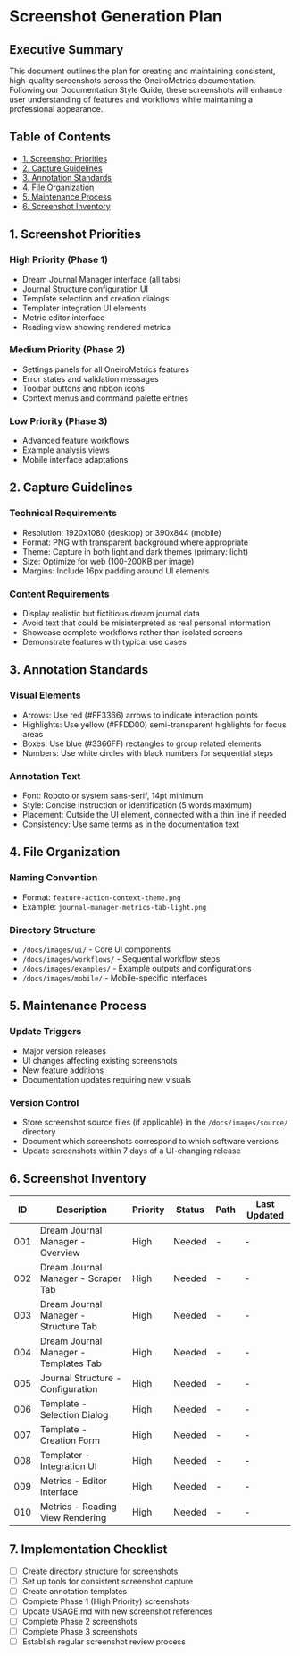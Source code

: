 # Screenshot Generation Plan

## Executive Summary

This document outlines the plan for creating and maintaining consistent, high-quality screenshots across the OneiroMetrics documentation. Following our Documentation Style Guide, these screenshots will enhance user understanding of features and workflows while maintaining a professional appearance.

## Table of Contents

- [1. Screenshot Priorities](#1-screenshot-priorities)
- [2. Capture Guidelines](#2-capture-guidelines)
- [3. Annotation Standards](#3-annotation-standards)
- [4. File Organization](#4-file-organization)
- [5. Maintenance Process](#5-maintenance-process)
- [6. Screenshot Inventory](#6-screenshot-inventory)

## 1. Screenshot Priorities

### High Priority (Phase 1)
- Dream Journal Manager interface (all tabs)
- Journal Structure configuration UI
- Template selection and creation dialogs
- Templater integration UI elements
- Metric editor interface
- Reading view showing rendered metrics

### Medium Priority (Phase 2)
- Settings panels for all OneiroMetrics features
- Error states and validation messages
- Toolbar buttons and ribbon icons
- Context menus and command palette entries

### Low Priority (Phase 3)
- Advanced feature workflows
- Example analysis views
- Mobile interface adaptations

## 2. Capture Guidelines

### Technical Requirements
- Resolution: 1920x1080 (desktop) or 390x844 (mobile)
- Format: PNG with transparent background where appropriate
- Theme: Capture in both light and dark themes (primary: light)
- Size: Optimize for web (100-200KB per image)
- Margins: Include 16px padding around UI elements

### Content Requirements
- Display realistic but fictitious dream journal data
- Avoid text that could be misinterpreted as real personal information
- Showcase complete workflows rather than isolated screens
- Demonstrate features with typical use cases

## 3. Annotation Standards

### Visual Elements
- Arrows: Use red (#FF3366) arrows to indicate interaction points
- Highlights: Use yellow (#FFDD00) semi-transparent highlights for focus areas
- Boxes: Use blue (#3366FF) rectangles to group related elements
- Numbers: Use white circles with black numbers for sequential steps

### Annotation Text
- Font: Roboto or system sans-serif, 14pt minimum
- Style: Concise instruction or identification (5 words maximum)
- Placement: Outside the UI element, connected with a thin line if needed
- Consistency: Use same terms as in the documentation text

## 4. File Organization

### Naming Convention
- Format: `feature-action-context-theme.png`
- Example: `journal-manager-metrics-tab-light.png`

### Directory Structure
- `/docs/images/ui/` - Core UI components
- `/docs/images/workflows/` - Sequential workflow steps
- `/docs/images/examples/` - Example outputs and configurations
- `/docs/images/mobile/` - Mobile-specific interfaces

## 5. Maintenance Process

### Update Triggers
- Major version releases
- UI changes affecting existing screenshots
- New feature additions
- Documentation updates requiring new visuals

### Version Control
- Store screenshot source files (if applicable) in the `/docs/images/source/` directory
- Document which screenshots correspond to which software versions
- Update screenshots within 7 days of a UI-changing release

## 6. Screenshot Inventory

| ID | Description | Priority | Status | Path | Last Updated |
|----|-------------|----------|--------|------|-------------|
| 001 | Dream Journal Manager - Overview | High | Needed | - | - |
| 002 | Dream Journal Manager - Scraper Tab | High | Needed | - | - |
| 003 | Dream Journal Manager - Structure Tab | High | Needed | - | - |
| 004 | Dream Journal Manager - Templates Tab | High | Needed | - | - |
| 005 | Journal Structure - Configuration | High | Needed | - | - |
| 006 | Template - Selection Dialog | High | Needed | - | - |
| 007 | Template - Creation Form | High | Needed | - | - |
| 008 | Templater - Integration UI | High | Needed | - | - |
| 009 | Metrics - Editor Interface | High | Needed | - | - |
| 010 | Metrics - Reading View Rendering | High | Needed | - | - |

## 7. Implementation Checklist

- [ ] Create directory structure for screenshots
- [ ] Set up tools for consistent screenshot capture
- [ ] Create annotation templates
- [ ] Complete Phase 1 (High Priority) screenshots
- [ ] Update USAGE.md with new screenshot references
- [ ] Complete Phase 2 screenshots
- [ ] Complete Phase 3 screenshots
- [ ] Establish regular screenshot review process 